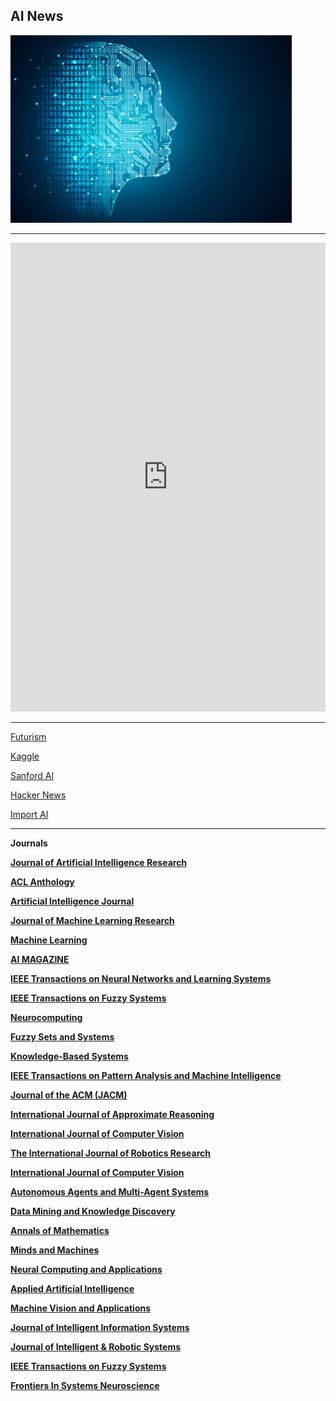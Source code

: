 ## AI News
<img src="ai.jpg" alt="AI" style="width:450px;height:300px;">


<hr>

<iframe width="100%" height="750" frameborder="0" class="rssdog" src="https://www.rssdog.com/index.php?url=https%3A%2F%2Fwww.google.com%2Falerts%2Ffeeds%2F12920791984365487578%2F17274722080181244079&mode=html&showonly=&maxitems=0&showdescs=1&desctrim=0&descmax=0&tabwidth=100%25&linktarget=_blank&textsize=inherit&bordercol=%23d4d0c8&headbgcol=%23999999&headtxtcol=%23ffffff&titlebgcol=%23f1eded&titletxtcol=%23000000&itembgcol=%23ffffff&itemtxtcol=%23000000&ctl=0"></iframe>

<hr>
<A HREF="https://ai4life.github.io/problems/">

<A HREF="https://futurism.com/categories/artificialintelligence">Futurism</A>


<A HREF="https://www.kaggle.com/">Kaggle</A>

<A HREF="http://ai.stanford.edu">Sanford AI</A>



<A HREF="https://news.ycombinator.com/">Hacker News</A>

<A HREF="https://jack-clark.net/">Import AI</A>



<hr>

<b>Journals<b/>

<A HREF="https://www.jair.org/index.php/jair">Journal of Artificial Intelligence Research</A>

<A HREF="http://www.aclweb.org/anthology/">ACL Anthology</A>

<A HREF="https://www.journals.elsevier.com/artificial-intelligence">Artificial Intelligence Journal</A>

<A HREF="http://www.jmlr.org/">Journal of Machine Learning Research</A>

<A HREF="https://link.springer.com/journal/10994">Machine Learning</A>

<A HREF="http://www.aaai.org/Magazine/magazine.php">AI MAGAZINE</A>

<A HREF="https://ieeexplore.ieee.org/xpl/RecentIssue.jsp?punumber=5962385">IEEE Transactions on Neural Networks and Learning Systems</A>

<A HREF="https://ieeexplore.ieee.org/xpl/RecentIssue.jsp?punumber=91">IEEE Transactions on Fuzzy Systems</A>

<A HREF="https://www.journals.elsevier.com/neurocomputing">Neurocomputing</A>

<A HREF="https://www.journals.elsevier.com/fuzzy-sets-and-systems">Fuzzy Sets and Systems</A>

<A HREF="https://www.journals.elsevier.com/knowledge-based-systems">Knowledge-Based Systems</A>

<A HREF="https://ieeexplore.ieee.org/xpl/RecentIssue.jsp?punumber=34">IEEE Transactions on Pattern Analysis and Machine Intelligence</A>

<A HREF="https://jacm.acm.org/">Journal of the ACM (JACM)</A>

<A HREF="https://www.journals.elsevier.com/international-journal-of-approximate-reasoning">International Journal of Approximate Reasoning</A>

<A HREF="https://link.springer.com/journal/11263">International Journal of Computer Vision</A>

<A HREF="https://journals.sagepub.com/home/ijr">The International Journal of Robotics Research</A>

<A HREF="https://link.springer.com/journal/11263">International Journal of Computer Vision</A>

<A HREF="https://link.springer.com/journal/10458">Autonomous Agents and Multi-Agent Systems</A>

<A HREF="https://link.springer.com/journal/10618">Data Mining and Knowledge Discovery</A>

<A HREF="http://annals.math.princeton.edu/">Annals of Mathematics</A>

<A HREF="https://link.springer.com/journal/11023">Minds and Machines</A>

<A HREF="https://link.springer.com/journal/521">Neural Computing and Applications</A>

<A HREF="https://www.tandfonline.com/loi/uaai20">Applied Artificial Intelligence</A>

<A HREF="https://link.springer.com/journal/138">Machine Vision and Applications</A>

<A HREF="https://link.springer.com/journal/10844">Journal of Intelligent Information Systems</A>

<A HREF="https://link.springer.com/journal/10846">Journal of Intelligent & Robotic Systems</A>

<A HREF="https://ieeexplore.ieee.org/xpl/RecentIssue.jsp?punumber=91">IEEE Transactions on Fuzzy Systems</A>

<A HREF="https://www.frontiersin.org/journals/systems-neuroscience">Frontiers In Systems Neuroscience</A>



<script type="text/javascript" src="//counter.websiteout.net/js/2/15/0/0"></script>
